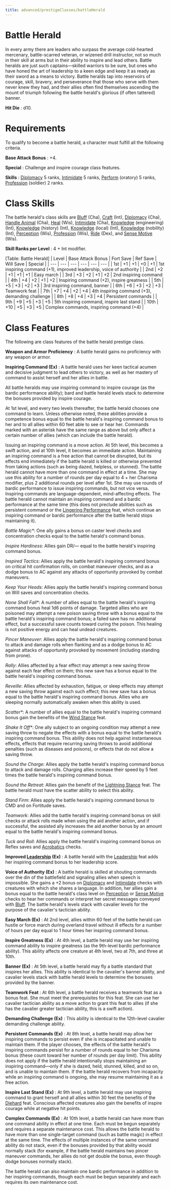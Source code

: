 ```yaml
---
title: advanced/prestigeClasses/battleHerald
---
```

# Battle Herald

In every army there are leaders who surpass the average cold-hearted mercenary, battle-scarred veteran, or wizened drill instructor, not so much in their skill at arms but in their ability to inspire and lead others. Battle heralds are just such captains—skilled warriors to be sure, but ones who have honed the art of leadership to a keen edge and keep it as ready as their sword as a means to victory. Battle heralds tap into reservoirs of courage, skill, bravery, and perseverance that those who serve with them never knew they had, and their allies often find themselves ascending the mount of triumph following the battle herald's glorious (if often tattered) banner.

**Hit Die** : d10.

# Requirements

To qualify to become a battle herald, a character must fulfill all the following criteria.

**Base Attack Bonus** : +4.

**Special** : Challenge and inspire courage class features.

**Skills** : [Diplomacy](../../skills/diplomacy#_diplomacy) 5 ranks, [Intimidate](../../skills/intimidate#_intimidate) 5 ranks, [Perform](../../skills/perform#_perform) (oratory) 5 ranks, [Profession](../../skills/profession#_profession) (soldier) 2 ranks.

# Class Skills

The battle herald's class skills are [Bluff](../../skills/bluff#_bluff) (Cha), [Craft](../../skills/craft#_craft) (Int), [Diplomacy](../../skills/diplomacy#_diplomacy) (Cha), [Handle Animal](../../skills/handleAnimal#_handle-animal) (Cha), [Heal](../../skills/heal#_heal) (Wis), [Intimidate](../../skills/intimidate#_intimidate) (Cha), [Knowledge](../../skills/knowledge#_knowledge) (engineering) (Int), [Knowledge](../../skills/knowledge#_knowledge) (history) (Int), [Knowledge](../../skills/knowledge#_knowledge) (local) (Int), [Knowledge](../../skills/knowledge#_knowledge) (nobility) (Int), [Perception](../../skills/perception#_perception) (Wis), [Profession](../../skills/profession#_profession) (Wis), [Ride](../../skills/ride#_ride) (Dex), and [Sense Motive](../../skills/senseMotive#_sense-motive) (Wis).

**Skill Ranks per Level** : 4 + Int modifier.

[Table: Battle Herald]
| Level | Base Attack Bonus | Fort Save | Ref Save | Will Save | Special |
| --- | --- | --- | --- | --- | --- |
| 1st | +1 | +1 | +0 | +1 | 1st inspiring command (+1), improved leadership, voice of authority |
| 2nd | +2 | +1 | +1 | +1 | Easy march |
| 3rd | +3 | +2 | +1 | +2 | 2nd inspiring command |
| 4th | +4 | +2 | +1 | +2 | Inspiring command (+2), inspire greatness |
| 5th | +5 | +3 | +2 | +3 | 3rd inspiring command, banner |
| 6th | +6 | +3 | +2 | +3 | Teamwork feat |
| 7th | +7 | +4 | +2 | +4 | 4th inspiring command (+3), demanding challenge |
| 8th | +8 | +4 | +3 | +4 | Persistent commands |
| 9th | +9 | +5 | +3 | +5 | 5th inspiring command, inspire last stand |
| 10th | +10 | +5 | +3 | +5 | Complex commands, inspiring command (+4) |

# Class Features

The following are class features of the battle herald prestige class.

**Weapon and Armor Proficiency** : A battle herald gains no proficiency with any weapon or armor.

**Inspiring Command (Ex)** : A battle herald uses her keen tactical acumen and decisive judgment to lead others to victory, as well as her mastery of command to assist herself and her allies in battle.

All battle heralds may use inspiring command to inspire courage (as the bardic performance ability); bard and battle herald levels stack to determine the bonuses provided by inspire courage.

At 1st level, and every two levels thereafter, the battle herald chooses one command to learn. Unless otherwise noted, these abilities provide a competence bonus equal to the battle herald's inspiring command bonus to her and to all allies within 60 feet able to see or hear her. Commands marked with an asterisk have the same range as above but only affect a certain number of allies (which can include the battle herald).

Issuing an inspiring command is a move action. At 5th level, this becomes a swift action, and at 10th level, it becomes an immediate action. Maintaining an inspiring command is a free action that cannot be disrupted, but its effects end immediately if the battle herald is killed or otherwise prevented from taking actions (such as being dazed, helpless, or stunned). The battle herald cannot have more than one command in effect at a time. She may use this ability for a number of rounds per day equal to 4 + her Charisma modifier, plus 2 additional rounds per level after 1st. She may use rounds of bardic performance to issue inspiring commands, but not vice versa. Inspiring commands are language-dependent, mind-affecting effects. The battle herald cannot maintain an inspiring command and a bardic performance at the same time (this does not preclude abilities such as persistent command or the [Lingering Performance](../advancedFeats#_lingering-performance) feat, which continue an inspiring command or bardic performance after the battle herald stops maintaining it).

_Battle Magic\*_: One ally gains a bonus on caster level checks and concentration checks equal to the battle herald's command bonus.

_Inspire Hardiness_: Allies gain DR/— equal to the battle herald's inspiring command bonus.

_Inspired Tactics_: Allies apply the battle herald's inspiring command bonus on critical hit confirmation rolls, on combat maneuver checks, and as a dodge bonus to AC against any attacks of opportunity provoked by combat maneuvers.

_Keep Your Heads_: Allies apply the battle herald's inspiring command bonus on Will saves and concentration checks.

_None Shall Fall\*_: A number of allies equal to the battle herald's inspiring command bonus heal 1d6 points of damage. Targeted allies who are poisoned may attempt a new poison saving throw with a bonus equal to the battle herald's inspiring command bonus; a failed save has no additional effect, but a successful save counts toward curing the poison. This healing is not positive energy and can heal undead creatures.

_Pincer Maneuver_: Allies apply the battle herald's inspiring command bonus to attack and damage rolls when flanking and as a dodge bonus to AC against attacks of opportunity provoked by movement (including standing from prone).

_Rally_: Allies affected by a fear effect may attempt a new saving throw against each fear effect on them; this new save has a bonus equal to the battle herald's inspiring command bonus.

_Reveille_: Allies affected by exhaustion, fatigue, or sleep effects may attempt a new saving throw against each such effect; this new save has a bonus equal to the battle herald's inspiring command bonus. Allies who are sleeping normally automatically awaken when this ability is used.

_Scatter\*_: A number of allies equal to the battle herald's inspiring command bonus gain the benefits of the [Wind Stance](../../feats#_wind-stance) feat.

_Shake It Off\*_: One ally subject to an ongoing condition may attempt a new saving throw to negate the effects with a bonus equal to the battle herald's inspiring command bonus. This ability does not help against instantaneous effects, effects that require recurring saving throws to avoid additional penalties (such as diseases and poisons), or effects that do not allow a saving throw.

_Sound the Charge_: Allies apply the battle herald's inspiring command bonus to attack and damage rolls. Charging allies increase their speed by 5 feet times the battle herald's inspiring command bonus.

_Sound the Retreat_: Allies gain the benefit of the [Lightning Stance](../../feats#_lightning-stance) feat. The battle herald must have the scatter ability to select this ability.

_Stand Firm_: Allies apply the battle herald's inspiring command bonus to CMD and on Fortitude saves.

_Teamwork_: Allies add the battle herald's inspiring command bonus on skill checks or attack rolls made when using the aid another action, and if successful, the assisted ally increases the aid another bonus by an amount equal to the battle herald's inspiring command bonus.

_Tuck and Roll_: Allies apply the battle herald's inspiring command bonus on Reflex saves and [Acrobatics](../../skills/acrobatics#_acrobatics) checks.

**Improved [Leadership](../../feats#_leadership) (Ex)** : A battle herald with the [Leadership](../../feats#_leadership) feat adds her inspiring command bonus to her leadership score.

**Voice of Authority (Ex)** : A battle herald is skilled at shouting commands over the din of the battlefield and signaling allies when speech is impossible. She gains a +2 bonus on [Diplomacy](../../skills/diplomacy#_diplomacy) and [Intimidate](../../skills/intimidate#_intimidate) checks with creatures with which she shares a language. In addition, her allies gain a bonus equal to the battle herald's class level on [Perception](../../skills/perception#_perception) or [Sense Motive](../../skills/senseMotive#_sense-motive) checks to hear her commands or interpret her secret messages conveyed with [Bluff](../../skills/bluff#_bluff). The battle herald's levels stack with cavalier levels for the purpose of the cavalier's tactician ability.

**Easy March (Ex)** : At 2nd level, allies within 60 feet of the battle herald can hustle or force march during overland travel without ill effects for a number of hours per day equal to 1 hour times her inspiring command bonus.

**Inspire Greatness (Ex)** : At 4th level, a battle herald may use her inspiring command ability to inspire greatness (as the 9th-level bardic performance ability). This ability affects one creature at 4th level, two at 7th, and three at 10th.

**Banner (Ex)** : At 5th level, a battle herald may fly a battle standard that inspires her allies. This ability is identical to the cavalier's banner ability, and cavalier levels stack with battle herald levels to determine the bonuses provided by the banner.

**Teamwork Feat** : At 6th level, a battle herald receives a teamwork feat as a bonus feat. She must meet the prerequisites for this feat. She can use her cavalier tactician ability as a move action to grant this feat to allies (if she has the cavalier greater tactician ability, this is a swift action).

**Demanding Challenge (Ex)** : This ability is identical to the 12th-level cavalier demanding challenge ability.

**Persistent Commands (Ex)** : At 8th level, a battle herald may allow her inspiring commands to persist even if she is incapacitated and unable to maintain them. If the player chooses, the effects of the battle herald's inspiring commands persist for a number of rounds equal to her Charisma bonus (these count toward her number of rounds per day limit). This ability does not apply if the battle herald intentionally stops maintaining an inspiring command—only if she is dazed, held, stunned, killed, and so on, and is unable to maintain them. If the battle herald recovers from incapacity while an inspiring command is ongoing, she may resume maintaining it as a free action.

**Inspire Last Stand (Ex)** : At 9th level, a battle herald may use inspiring command to grant herself and all allies within 30 feet the benefits of the [Diehard](../../feats#_diehard) feat. Conscious affected creatures also gain the benefits of inspire courage while at negative hit points.

**Complex Commands (Ex)** : At 10th level, a battle herald can have more than one command ability in effect at one time. Each must be begun separately and requires a separate maintenance cost. This allows the battle herald to have more than one single-target command (such as battle magic) in effect at the same time. The effects of multiple instances of the same command ability do not stack, even if the bonuses provided by that ability would normally stack (for example, if the battle herald maintains two pincer maneuver commands, her allies do not get double the bonus, even though dodge bonuses normally stack).

The battle herald can also maintain one bardic performance in addition to her inspiring commands, though each must be begun separately and each requires its own maintenance cost.

